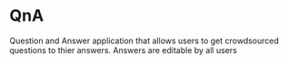 QnA
===

Question and Answer application that allows users to get crowdsourced questions to thier answers. Answers are editable by all users
